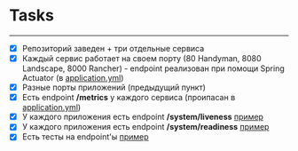 # Tasks

---

- [x] Репозиторий заведен + три отдельные сервиса
- [x] Каждый сервис работает на своем порту (80 Handyman, 8080 Landscape, 8000 Rancher) - endpoint реализован при помощи Spring Actuator (в [application.yml](../HandymanService/src/main/resources/application.yml))
- [x] Разные порты приложений (предыдущий пункт)
- [x] Есть endpoint **/metrics** у каждого сервиса (проипасан в [application.yml](../HandymanService/src/main/resources/application.yml))
- [x] У каждого приложения есть endpoint **/system/liveness** [пример](../HandymanService/src/main/java/ru/tinkoff/HandymanService/controller/HandymanController.java)
- [x] У каждого приложения есть endpoint **/system/readiness** [пример](../HandymanService/src/main/java/ru/tinkoff/HandymanService/controller/HandymanController.java)
- [x] Есть тесты на endpoint'ы [пример](../HandymanService/src/test/java/ru/tinkoff/HandymanService/HandymanServiceTests.java)